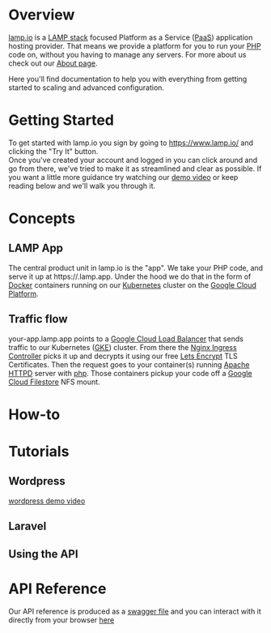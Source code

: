 # Overview

[lamp.io](https://www.lamp.io) is a [LAMP stack](https://en.wikipedia.org/wiki/LAMP_(software_bundle)) focused Platform as a Service
([PaaS](https://azure.microsoft.com/en-us/overview/what-is-paas/)) application hosting provider. 
That means we provide a platform for you to run your [PHP](http://www.php.net/) code on, without you having to manage any servers.
For more about us check out our [About page](https://www.lamp.io/about).

Here you'll find documentation to help you with everything from getting started to scaling and advanced configuration.

# Getting Started

To get started with lamp.io you sign by going to https://www.lamp.io/ and clicking the "Try It" button.  
Once you've created your account and logged in you can click around and go from there, we've tried to make it as streamlined and clear
as possible. 
If you want a little more guidance try watching our [demo video](https://www.youtube.com/watch?v=DY-oH7gQ2gQ) or keep reading below and
we'll walk you through it.

# Concepts

## LAMP App
The central product unit in lamp.io is the "app". We take your PHP code, and serve it up at https://<random-name>.lamp.app. 
Under the hood we do that in the form of [Docker](https://www.docker.com/resources/what-container) containers running on our 
[Kubernetes](https://kubernetes.io/) cluster on the [Google Cloud Platform](https://cloud.google.com/).

## Traffic flow
your-app.lamp.app points to a [Google Cloud Load Balancer](https://cloud.google.com/load-balancing/) that sends traffic to our
Kubernetes ([GKE](https://cloud.google.com/kubernetes-engine/)) cluster. 
From there the [Nginx Ingress Controller](https://github.com/kubernetes/ingress-nginx) picks it up and decrypts it using our free 
[Lets Encrypt](https://letsencrypt.org/) TLS Certificates. Then the request goes to your container(s) running
[Apache HTTPD](https://httpd.apache.org/) server with [php](https://hub.docker.com/_/php/). 
Those containers pickup your code off a [Google Cloud Filestore](https://cloud.google.com/filestore/) NFS mount.

# How-to

# Tutorials
## Wordpress
[wordpress demo video](https://www.youtube.com/watch?v=8j2Ev1hX4ys)

## Laravel

## Using the API

# API Reference
Our API reference is produced as a [swagger file](https://api.lamp.io/static/swagger.json) and you can interact with it directly from
your browser [here](https://www.lamp.io/api)
